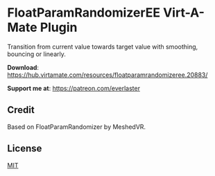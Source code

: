 # FloatParamRandomizerEE Virt-A-Mate Plugin

Transition from current value towards target value with smoothing, bouncing or linearly.

**Download**: https://hub.virtamate.com/resources/floatparamrandomizeree.20883/

**Support me at**: https://patreon.com/everlaster

## Credit

Based on FloatParamRandomizer by MeshedVR.

## License

[MIT](LICENSE)

